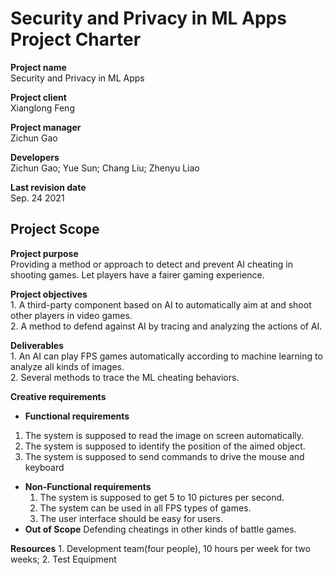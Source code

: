 # Security and Privacy in ML Apps Project Charter

**Project name** <br> Security and Privacy in ML Apps

**Project client** <br> Xianglong Feng

**Project manager** <br> Zichun Gao

**Developers** <br> Zichun Gao; Yue Sun; Chang Liu; Zhenyu Liao

**Last revision date** <br> Sep. 24 2021

## Project Scope

**Project purpose** <br />
Providing a method or approach to detect and prevent AI cheating in shooting games. Let players have a fairer gaming experience.

**Project objectives** <br>
    1. A third-party component based on AI to automatically aim at and shoot other players in video games. <br>
    2. A method to defend against AI by tracing and analyzing the actions of AI.
    
**Deliverables** <br>
    1. An AI can play FPS games automatically according to machine learning to analyze all kinds of images.<br> 
    2. Several methods to trace the ML cheating behaviors.

**Creative requirements** <br>
* **Functional requirements**<br> 
1. The system is supposed to read the image on screen automatically.
2. The system is supposed to identify the position of the aimed object.
3. The system is supposed to send commands to drive the mouse and keyboard
* **Non-Functional requirements**
    1. The system is supposed to get 5 to 10 pictures per second.
    2. The system can be used in all FPS types of games.
    3. The user interface should be easy for users.
* **Out of Scope**
	    Defending cheatings in other kinds of battle games. 

**Resources** 
	1. Development team(four people), 10 hours per week for two weeks;
	2. Test Equipment


